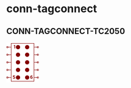 # conn-tagconnect

## CONN-TAGCONNECT-TC2050
![CONN-TAGCONNECT-TC2050__1__1](/images/conn-tagconnect__CONN-TAGCONNECT-TC2050__1__1.png?raw=true) 
